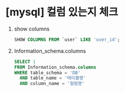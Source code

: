 # [mysql] 컬럼 있는지 체크

1. show columns

   ```sql
   SHOW COLUMNS FROM `user` LIKE 'user_id';
   ```

1. Information_schema.columns

   ```sql
   SELECT 1
   FROM Information_schema.columns
   WHERE table_schema = 'DB'
     AND table_name = '테이블명'
     AND column_name = '컬럼명'
   ```
